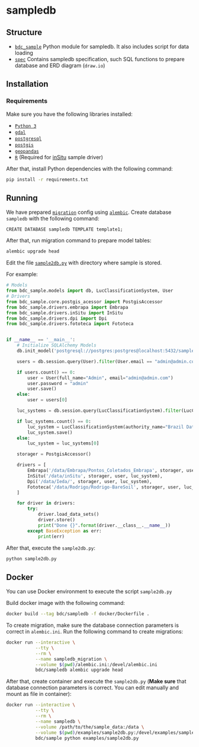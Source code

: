 # sampledb

## Structure

- [`bdc_sample`](./bdc_sample) Python module for sampledb. It also includes script for data loading
- [`spec`](./spec) Contains sampledb specification, such SQL functions to prepare database and ERD diagram (`draw.io`)

## Installation

### Requirements

Make sure you have the following libraries installed:

- [`Python 3`](https://www.python.org/)
- [`gdal`](https://gdal.org/)
- [`postgresql`](https://www.postgresql.org/download/)
- [`postgis`](https://postgis.net/)
- [`geopandas`](http://geopandas.org/)
- [`R`](https://www.r-project.org/) (Required for [inSitu](https://github.com/e-sensing/inSitu) sample driver)

After that, install Python dependencies with the following command:

```bash
pip install -r requirements.txt
```

## Running

We have prepared [`migration`](./migrations) config using [`alembic`](https://alembic.sqlalchemy.org/en/latest/).
Create database `sampledb` with the following command:

```psql
CREATE DATABASE sampledb TEMPLATE template1;
```

After that, run migration command to prepare model tables:

```python
alembic upgrade head
```

Edit the file [`sample2db.py`](./examples/sample2db.py) with directory where sample is stored.

For example:

```python
# Models
from bdc_sample.models import db, LucClassificationSystem, User
# Drivers
from bdc_sample.core.postgis_acessor import PostgisAccessor
from bdc_sample.drivers.embrapa import Embrapa
from bdc_sample.drivers.inSitu import InSitu
from bdc_sample.drivers.dpi import Dpi
from bdc_sample.drivers.fototeca import Fototeca


if __name__ == '__main__':
    # Initialize SQLAlchemy Models
    db.init_model('postgresql://postgres:postgres@localhost:5432/sampledb')

    users = db.session.query(User).filter(User.email == "admin@admin.com")

    if users.count() == 0:
        user = User(full_name="Admin", email="admin@admin.com")
        user.password = "admin"
        user.save()
    else:
        user = users[0]

    luc_systems = db.session.query(LucClassificationSystem).filter(LucClassificationSystem.system_name == "BDC")

    if luc_systems.count() == 0:
        luc_system = LucClassificationSystem(authority_name="Brazil Data Cube", system_name="BDC", description="", user_id=user.id)
        luc_system.save()
    else:
        luc_system = luc_systems[0]

    storager = PostgisAccessor()

    drivers = [
        Embrapa('/data/Embrapa/Pontos_Coletados_Embrapa', storager, user, luc_system),
        InSitu('/data/inSitu', storager, user, luc_system),
        Dpi('/data/Ieda/', storager, user, luc_system),
        Fototeca('/data/Rodrigo/Rodrigo-BareSoil', storager, user, luc_system)
    ]

    for driver in drivers:
        try:
            driver.load_data_sets()
            driver.store()
            print("Done {}".format(driver.__class__.__name__))
        except BaseException as err:
            print(err)
```

After that, execute the `sample2db.py`:

```bash
python sample2db.py
```

## Docker

You can use Docker environment to execute the script `sample2db.py`

Build docker image with the following command:

```bash
docker build --tag bdc/sampledb -f docker/Dockerfile .
```

To create migration, make sure the database connection parameters is correct in `alembic.ini`. Run the following command to create migrations:

```bash
docker run --interactive \
           --tty \
           --rm \
           --name sampledb_migration \
           --volume $(pwd)/alembic.ini:/devel/alembic.ini
           bdc/sampledb alembic upgrade head
```

After that, create container and execute the `sample2db.py` (**Make sure** that database connection parameters is correct. You can edit manually and mount as file in container):

```bash
docker run --interactive \
           --tty \
           --rm \
           --name sampledb \
           --volume /path/to/the/sample_data:/data \
           --volume $(pwd)/examples/sample2db.py:/devel/examples/sample2db.py \
           bdc/sample python examples/sample2db.py
```
